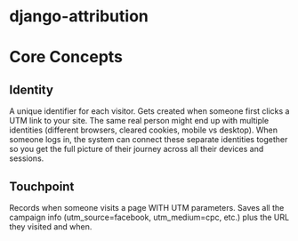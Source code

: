 # django-attribution

# Core Concepts

## Identity
A unique identifier for each visitor. Gets created when someone first clicks a UTM link to your site. The same real person might end up with multiple identities (different browsers, cleared cookies, mobile vs desktop). When someone logs in, the system can connect these separate identities together so you get the full picture of their journey across all their devices and sessions.

## Touchpoint
Records when someone visits a page WITH UTM parameters. Saves all the campaign info (utm_source=facebook, utm_medium=cpc, etc.) plus the URL they visited and when.
